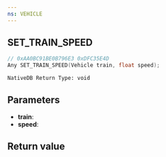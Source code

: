 ```yaml
---
ns: VEHICLE
---
```

## SET_TRAIN_SPEED

```c
// 0xAA0BC91BE0B796E3 0xDFC35E4D
Any SET_TRAIN_SPEED(Vehicle train, float speed);
```

```
NativeDB Return Type: void
```

## Parameters
* **train**: 
* **speed**: 

## Return value
